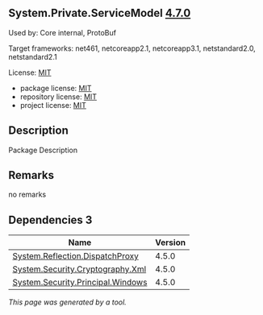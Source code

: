 System.Private.ServiceModel [4.7.0](https://www.nuget.org/packages/System.Private.ServiceModel/4.7.0)
--------------------

Used by: Core internal, ProtoBuf

Target frameworks: net461, netcoreapp2.1, netcoreapp3.1, netstandard2.0, netstandard2.1

License: [MIT](../../../../licenses/mit) 

- package license: [MIT](https://licenses.nuget.org/MIT) 
- repository license: [MIT](https://github.com/dotnet/wcf) 
- project license: [MIT](https://github.com/dotnet/wcf) 

Description
-----------
Package Description

Remarks
-----------
no remarks


Dependencies 3
-----------

|Name|Version|
|----------|:----|
|[System.Reflection.DispatchProxy](../../../../packages/nuget.org/system.reflection.dispatchproxy/4.5.0)|4.5.0|
|[System.Security.Cryptography.Xml](../../../../packages/nuget.org/system.security.cryptography.xml/4.5.0)|4.5.0|
|[System.Security.Principal.Windows](../../../../packages/nuget.org/system.security.principal.windows/4.5.0)|4.5.0|

*This page was generated by a tool.*